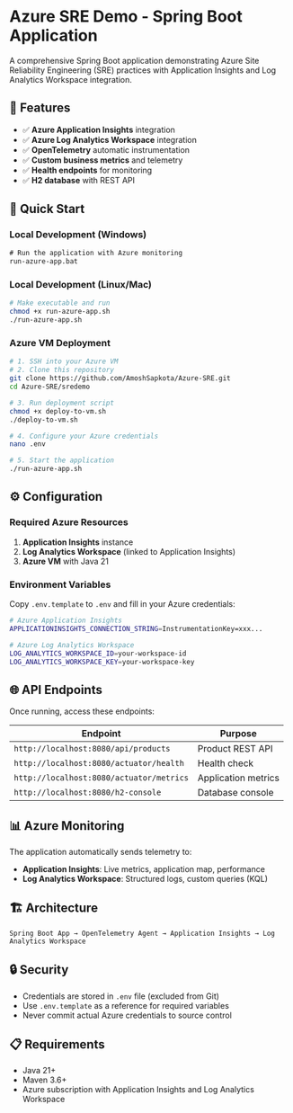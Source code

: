 # Azure SRE Demo - Spring Boot Application

A comprehensive Spring Boot application demonstrating Azure Site Reliability Engineering (SRE) practices with Application Insights and Log Analytics Workspace integration.

## 🎯 Features

- ✅ **Azure Application Insights** integration
- ✅ **Azure Log Analytics Workspace** integration  
- ✅ **OpenTelemetry** automatic instrumentation
- ✅ **Custom business metrics** and telemetry
- ✅ **Health endpoints** for monitoring
- ✅ **H2 database** with REST API

## 🚀 Quick Start

### Local Development (Windows)
```cmd
# Run the application with Azure monitoring
run-azure-app.bat
```

### Local Development (Linux/Mac)
```bash
# Make executable and run
chmod +x run-azure-app.sh
./run-azure-app.sh
```

### Azure VM Deployment
```bash
# 1. SSH into your Azure VM
# 2. Clone this repository
git clone https://github.com/AmoshSapkota/Azure-SRE.git
cd Azure-SRE/sredemo

# 3. Run deployment script
chmod +x deploy-to-vm.sh
./deploy-to-vm.sh

# 4. Configure your Azure credentials
nano .env

# 5. Start the application
./run-azure-app.sh
```

## ⚙️ Configuration

### Required Azure Resources
1. **Application Insights** instance
2. **Log Analytics Workspace** (linked to Application Insights)
3. **Azure VM** with Java 21

### Environment Variables
Copy `.env.template` to `.env` and fill in your Azure credentials:

```bash
# Azure Application Insights
APPLICATIONINSIGHTS_CONNECTION_STRING=InstrumentationKey=xxx...

# Azure Log Analytics Workspace  
LOG_ANALYTICS_WORKSPACE_ID=your-workspace-id
LOG_ANALYTICS_WORKSPACE_KEY=your-workspace-key
```

## 🌐 API Endpoints

Once running, access these endpoints:

| Endpoint | Purpose |
|----------|---------|
| `http://localhost:8080/api/products` | Product REST API |
| `http://localhost:8080/actuator/health` | Health check |
| `http://localhost:8080/actuator/metrics` | Application metrics |
| `http://localhost:8080/h2-console` | Database console |

## 📊 Azure Monitoring

The application automatically sends telemetry to:
- **Application Insights**: Live metrics, application map, performance
- **Log Analytics Workspace**: Structured logs, custom queries (KQL)

## 🏗️ Architecture

```
Spring Boot App → OpenTelemetry Agent → Application Insights → Log Analytics Workspace
```

## 🔒 Security

- Credentials are stored in `.env` file (excluded from Git)
- Use `.env.template` as a reference for required variables
- Never commit actual Azure credentials to source control

## 📋 Requirements

- Java 21+
- Maven 3.6+
- Azure subscription with Application Insights and Log Analytics Workspace
